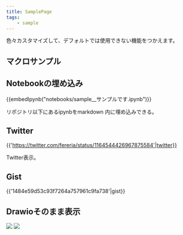 ```yaml
---
title: SamplePage
tags:
    - sample
---
```


色々カスタマイズして、デフォルトでは使用できない機能をつかえます。
## マクロサンプル

## Notebookの埋め込み
{{embedIpynb("notebooks/sample__サンプルです.ipynb")}}

リポジトリ以下にあるipynbをmarkdown 内に埋め込みできる。

## Twitter
{{'https://twitter.com/fereria/status/1164544426967875584'|twitter}}

Twitter表示。

## Gist

{{'1484e59d53c93f7264a757961c9fa738'|gist}}

## Drawioそのまま表示

![](sample.drawio#0)
![](sample.drawio#1)